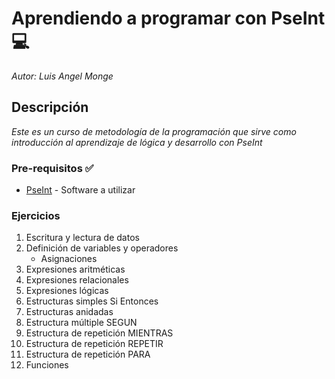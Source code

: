 # Aprendiendo a programar con PseInt :computer:

_Autor: Luis Angel Monge_

## Descripción

_Este es un curso de metodología de la programación que sirve como introducción al aprendizaje de lógica y desarrollo con PseInt_

### Pre-requisitos :white_check_mark:

* [PseInt](http://pseint.sourceforge.net/) - Software a utilizar


### Ejercicios
1. Escritura y lectura de datos
2. Definición de variables y operadores
    * Asignaciones
3. Expresiones aritméticas
4. Expresiones relacionales
5. Expresiones lógicas
6. Estructuras simples Si Entonces
7. Estructuras anidadas 
8. Estructura múltiple SEGUN
9. Estructura de repetición MIENTRAS
10. Estructura de repetición REPETIR
11. Estructura de repetición PARA
12. Funciones


